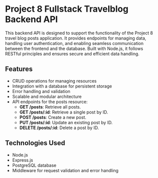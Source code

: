 # Project 8 Fullstack Travelblog Backend API

This backend API is designed to support the functionality of the Project 8 travel blog posts application. It provides endpoints for managing data, handling user authentication, and enabling seamless communication between the frontend and the database. Built with Node.js, it follows RESTful principles and ensures secure and efficient data handling.

## Features
- CRUD operations for managing resources
- Integration with a database for persistent storage
- Error handling and validation
- Scalable and modular architecture
- API endpoints for the posts resource:
  - **GET /posts**:  Retrieve all posts.
  - **GET /posts/:id**:  Retrieve a single post by ID.
  - **POST /posts**:  Create a new post.
  - **PUT /posts/:id**:  Update an existing post by ID.
  - **DELETE /posts/:id**:  Delete a post by ID.

## Technologies Used
- Node.js
- Express.js
- PostgreSQL database
- Middleware for request validation and error handling



